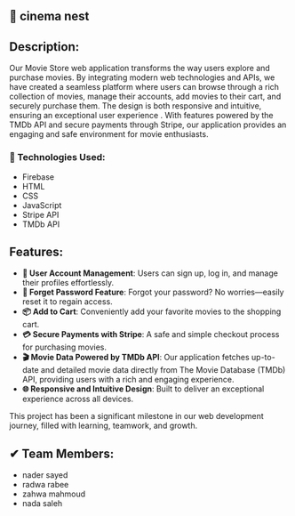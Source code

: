 ## 🎥 cinema nest
## Description:
Our Movie Store web application transforms the way users explore and purchase movies. By integrating modern web technologies and APIs, we have created a seamless platform where users can browse through a rich collection of movies, manage their accounts, add movies to their cart, and securely purchase them. The design is both responsive and intuitive, ensuring an exceptional user experience . With features powered by the TMDb API and secure payments through Stripe, our application provides an engaging and safe environment for movie enthusiasts.

### 🔧 Technologies Used:
- Firebase
- HTML
- CSS
- JavaScript
- Stripe API
- TMDb API

## Features:
- **🛒 User Account Management**: Users can sign up, log in, and manage their profiles effortlessly.
- **🔐 Forget Password Feature**: Forgot your password? No worries—easily reset it to regain access.
- **📦 Add to Cart**: Conveniently add your favorite movies to the shopping cart.
- **💳 Secure Payments with Stripe**: A safe and simple checkout process for purchasing movies.
- **🎬 Movie Data Powered by TMDb API**: Our application fetches up-to-date and detailed movie data directly from The Movie Database (TMDb) API, providing users with a rich and engaging experience.
- **🌐 Responsive and Intuitive Design**: Built to deliver an exceptional experience across all devices.

This project has been a significant milestone in our web development journey, filled with learning, teamwork, and growth.

## ✔ Team Members:
- nader sayed
- radwa rabee
- zahwa mahmoud
- nada saleh
